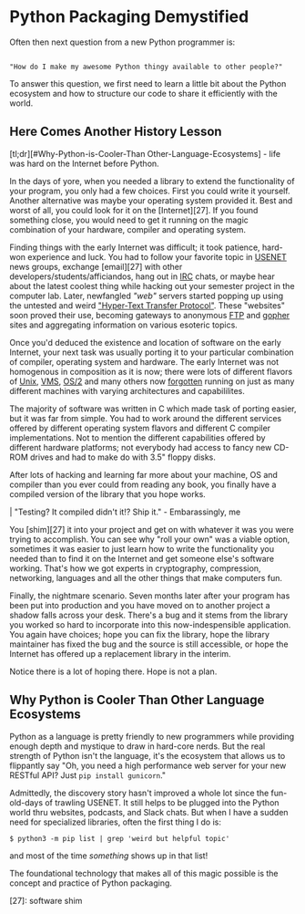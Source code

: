 <!-- 
author: Erik O'Shaughnessy
date: 26 Apr 2020
-->

# Python Packaging Demystified

Often then next question from a new Python programmer is:

```HUMAN

"How do I make my awesome Python thingy available to other people?"

```

To answer this question, we first need to learn a little bit about the
Python ecosystem and how to structure our code to share it efficiently
with the world.


## Here Comes Another History Lesson

[tl;dr][#Why-Python-is-Cooler-Than Other-Language-Ecosystems] - life
was hard on the Internet before Python.

In the days of yore, when you needed a library to extend the
functionality of your program, you only had a few choices. First you
could write it yourself. Another alternative was maybe your operating
system provided it.  Best and worst of all, you could look for it on
the [Internet][27]. If you found something close, you would need to
get it running on the magic combination of your hardware, compiler
and operating system.

Finding things with the early Internet was difficult; it took
patience, hard-won experience and luck. You had to follow your
favorite topic in [USENET][21] news groups, exchange [email][27] with
other developers/students/afficiandos, hang out in [IRC][22] chats, or
maybe hear about the latest coolest thing while hacking out your
semester project in the computer lab. Later, newfangled _"web"_
servers started popping up using the untested and weird ["Hyper-Text
Transfer Protocol"][26]. These "websites" soon proved their use,
becoming gateways to anonymous [FTP][23] and [gopher][24] sites and
aggregating information on various esoteric topics.

Once you'd deduced the existence and location of software on the early
Internet, your next task was usually porting it to your particular
combination of compiler, operating system and hardware. The early
Internet was not homogenous in composition as it is now; there were
lots of different flavors of [Unix][0], [VMS][1], [OS/2][2] and many
others now [forgotten][3] running on just as many different machines with
varying architectures and capabililites.

The majority of software was written in C which made task of porting
easier, but it was far from simple. You had to work around the
different services offered by different operating system flavors and
different C compiler implementations. Not to mention the different
capabilities offered by different hardware platforms; not everybody
had access to fancy new CD-ROM drives and had to make do with 3.5"
floppy disks. 

After lots of hacking and learning far more about your machine, OS and
compiler than you ever could from reading any book, you finally have a
compiled version of the library that you hope works. 

| "Testing? It compiled didn't it!? Ship it." - Embarassingly, me

You [shim][27] it into your project and get on with whatever it was
you were trying to accomplish. You can see why "roll your own" was a
viable option, sometimes it was easier to just learn how to write the
functionality you needed than to find it on the Internet and get
someone else's software working. That's how we got experts in
cryptography, compression, networking, languages and all the other
things that make computers fun.

Finally, the nightmare scenario. Seven months later after your program
has been put into production and you have moved on to another project
a shadow falls across your desk. There's a bug and it stems from the
library you worked so hard to incorporate into this now-indespensible
application. You again have choices; hope you can fix the library,
hope the library maintainer has fixed the bug and the source is still
accessible, or hope the Internet has offered up a replacement library
in the interim.

Notice there is a lot of hoping there. Hope is not a plan.

## Why Python is Cooler Than Other Language Ecosystems

Python as a language is pretty friendly to new programmers while
providing enough depth and mystique to draw in hard-core nerds. But
the real strength of Python isn't the language, it's the ecosystem
that allows us to flippantly say "Oh, you need a high performance web
server for your new RESTful API? Just `pip install gunicorn`."

Admittedly, the discovery story hasn't improved a whole lot since the
fun-old-days of trawling USENET. It still helps to be plugged into the
Python world thru websites, podcasts, and Slack chats. But when I have
a sudden need for specialized libraries, often the first thing I do is:

```console
$ python3 -m pip list | grep 'weird but helpful topic'
```

and most of the time _something_ shows up in that list! 

The foundational technology that makes all of this magic possible is
the concept and practice of Python packaging.

[0]: Unix
[1]: VMS
[2]: OS/2
[3]: BeOS

[18]: https://en.wikipedia.org/wiki/Not_invented_here
[19]: https://pypi.org
[20]: https://www.pypa.io/en/latest/
[21]: usenet
[22]: irc
[23]: ftp
[24]: gopher
[25]: telnet
[26]: HTTP
[27]: software shim
